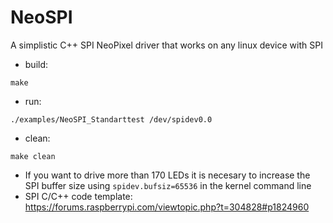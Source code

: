# NeoSPI
A simplistic C++ SPI NeoPixel driver that works on any linux device with SPI

- build:
```
make
```
- run:
```
./examples/NeoSPI_Standarttest /dev/spidev0.0
```
- clean:
```
make clean
```
- If you want to drive more than 170 LEDs it is necesary to increase the SPI buffer size using ```spidev.bufsiz=65536``` in the kernel command line
- SPI C/C++ code template: https://forums.raspberrypi.com/viewtopic.php?t=304828#p1824960
